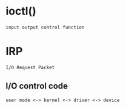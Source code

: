 # ioctl()
    input output control function

# IRP
    I/O Request Packet

## I/O control code
    user mode <-> kernel <-> driver <-> device
